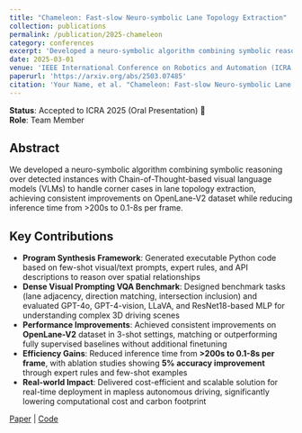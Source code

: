 ```yaml
---
title: "Chameleon: Fast-slow Neuro-symbolic Lane Topology Extraction"
collection: publications
permalink: /publication/2025-chameleon
category: conferences
excerpt: 'Developed a neuro-symbolic algorithm combining symbolic reasoning with Chain-of-Thought-based visual language models for lane topology extraction.'
date: 2025-03-01
venue: 'IEEE International Conference on Robotics and Automation (ICRA 2025)'
paperurl: 'https://arxiv.org/abs/2503.07485'
citation: 'Your Name, et al. "Chameleon: Fast-slow Neuro-symbolic Lane Topology Extraction." <i>ICRA 2025</i>.'
---
```


**Status**: Accepted to ICRA 2025 (Oral Presentation) 🎉  
**Role**: Team Member

## Abstract
We developed a neuro-symbolic algorithm combining symbolic reasoning over detected instances with Chain-of-Thought-based visual language models (VLMs) to handle corner cases in lane topology extraction, achieving consistent improvements on OpenLane-V2 dataset while reducing inference time from >200s to 0.1-8s per frame.

## Key Contributions
- **Program Synthesis Framework**: Generated executable Python code based on few-shot visual/text prompts, expert rules, and API descriptions to reason over spatial relationships
- **Dense Visual Prompting VQA Benchmark**: Designed benchmark tasks (lane adjacency, direction matching, intersection inclusion) and evaluated GPT-4o, GPT-4-vision, LLaVA, and ResNet18-based MLP for understanding complex 3D driving scenes
- **Performance Improvements**: Achieved consistent improvements on **OpenLane-V2** dataset in 3-shot settings, matching or outperforming fully supervised baselines without additional finetuning
- **Efficiency Gains**: Reduced inference time from **>200s to 0.1-8s per frame**, with ablation studies showing **5% accuracy improvement** through expert rules and few-shot examples
- **Real-world Impact**: Delivered cost-efficient and scalable solution for real-time deployment in mapless autonomous driving, significantly lowering computational cost and carbon footprint

[Paper](https://arxiv.org/abs/2503.07485) | [Code](https://github.com/XR-Lee/neural-symbolic)